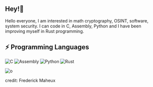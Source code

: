## Hey!👋

Hello everyone, I am interested in math cryptography, OSINT, software, system security. I can code in C, Assembly, Python and I have been improving myself in Rust programming.

## ⚡ Programming Languages 

![C](https://img.shields.io/badge/C-blue)
![Assembly](https://img.shields.io/badge/Assembly-brightgreen)
![Python](https://img.shields.io/badge/Python-blue)
![Rust](https://img.shields.io/badge/Rust-orange)


![o](https://github.com/0xCD4/0xCD4/assets/116346668/d986c8f2-825e-4e34-8aa5-d4de2c0f437b)

credit: Frederick Maheux







